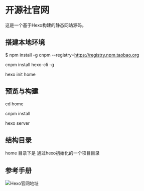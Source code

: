 # 开源社官网

这是一个基于Hexo构建的静态网站源码。

## 搭建本地环境

$ npm install -g cnpm --registry=https://registry.npm.taobao.org

cnpm install hexo-cli -g

hexo init home


## 预览与构建

cd home

cnpm install

hexo server

## 结构目录

home 目录下是 通过hexo初始化的一个项目目录

## 参考手册

![Hexo官网地址](https://hexo.io)
